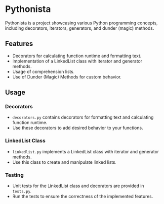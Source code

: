 
# Pythonista

Pythonista is a project showcasing various Python programming concepts, including decorators, iterators, generators, and dunder (magic) methods.

## Features

- Decorators for calculating function runtime and formatting text.
- Implementation of a LinkedList class with iterator and generator methods.
- Usage of comprehension lists.
- Use of Dunder (Magic) Methods for custom behavior.

## Usage

### Decorators

- `decorators.py` contains decorators for formatting text and calculating function runtime.
- Use these decorators to add desired behavior to your functions.

### LinkedList Class

- `linkedlist.py` implements a LinkedList class with iterator and generator methods.
- Use this class to create and manipulate linked lists.

### Testing

- Unit tests for the LinkedList class and decorators are provided in `tests.py`.
- Run the tests to ensure the correctness of the implemented features.
